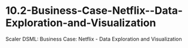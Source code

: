 # 10.2-Business-Case-Netflix--Data-Exploration-and-Visualization
Scaler DSML: Business Case: Netflix - Data Exploration and Visualization
